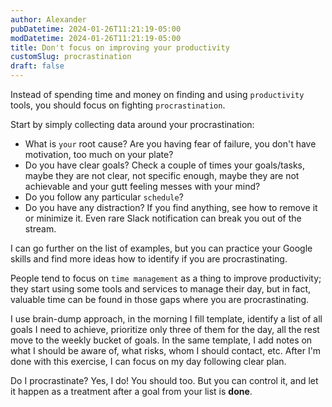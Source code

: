 ```yaml
---
author: Alexander
pubDatetime: 2024-01-26T11:21:19-05:00
modDatetime: 2024-01-26T11:21:19-05:00
title: Don't focus on improving your productivity
customSlug: procrastination
draft: false
---
```


Instead of spending time and money on finding and using `productivity` tools, you should focus on fighting `procrastination`.

Start by simply collecting data around your procrastination:

-   What is `your` root cause? Are you having fear of failure, you don't have motivation, too much on your plate?
-   Do you have clear goals? Check a couple of times your goals/tasks, maybe they are not clear, not specific enough, maybe they are not achievable and your gutt feeling messes with your mind?
-   Do you follow any particular `schedule`?
-   Do you have any distraction? If you find anything, see how to remove it or minimize it. Even rare Slack notification can break you out of the stream.

I can go further on the list of examples, but you can practice your Google skills and find more ideas how to identify if you are procrastinating.

People tend to focus on `time management` as a thing to improve productivity; they start using some tools and services to manage their day, but in fact, valuable time can be found in those gaps where you are procrastinating.

I use brain-dump approach, in the morning I fill template, identify a list of all goals I need to achieve, prioritize only three of them for the day, all the rest move to the weekly bucket of goals.
In the same template, I add notes on what I should be aware of, what risks, whom I should contact, etc.
After I'm done with this exercise, I can focus on my day following clear plan.

Do I procrastinate? Yes, I do! You should too. But you can control it, and let it happen as a treatment after a goal from your list is **done**.
